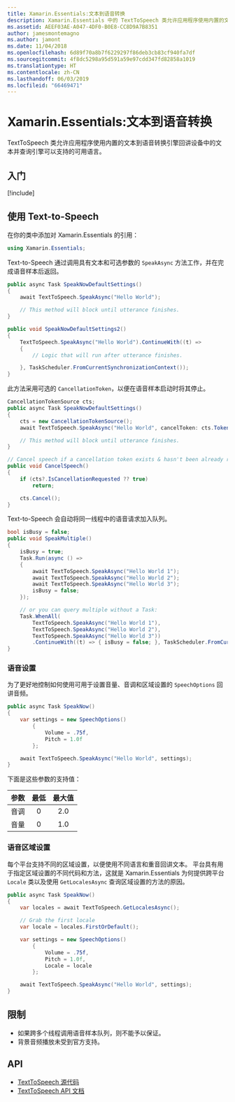 ```yaml
---
title: Xamarin.Essentials:文本到语音转换
description: Xamarin.Essentials 中的 TextToSpeech 类允许应用程序使用内置的文本到语音转换引擎回讲设备中的文本并查询引擎可以支持的可用语言。
ms.assetid: AEEF03AE-A047-4DF0-B0E8-CC8D9A7B8351
author: jamesmontemagno
ms.author: jamont
ms.date: 11/04/2018
ms.openlocfilehash: 6d89f70a8b7f6229297f86deb3cb83cf940fa7df
ms.sourcegitcommit: 4f8dc5298a95d591a59e97cdd347fd82858a1019
ms.translationtype: HT
ms.contentlocale: zh-CN
ms.lasthandoff: 06/03/2019
ms.locfileid: "66469471"
---
```

# <a name="xamarinessentials-text-to-speech"></a>Xamarin.Essentials:文本到语音转换

 TextToSpeech 类允许应用程序使用内置的文本到语音转换引擎回讲设备中的文本并查询引擎可以支持的可用语言。

## <a name="get-started"></a>入门

[!include[](~/essentials/includes/get-started.md)]

## <a name="using-text-to-speech"></a>使用 Text-to-Speech

在你的类中添加对 Xamarin.Essentials 的引用：

```csharp
using Xamarin.Essentials;
```

Text-to-Speech 通过调用具有文本和可选参数的 `SpeakAsync` 方法工作，并在完成语音样本后返回。

```csharp
public async Task SpeakNowDefaultSettings()
{
    await TextToSpeech.SpeakAsync("Hello World");

    // This method will block until utterance finishes.
}

public void SpeakNowDefaultSettings2()
{
    TextToSpeech.SpeakAsync("Hello World").ContinueWith((t) =>
    {
        // Logic that will run after utterance finishes.

    }, TaskScheduler.FromCurrentSynchronizationContext());
}
```

此方法采用可选的 `CancellationToken`，以便在语音样本启动时将其停止。

```csharp
CancellationTokenSource cts;
public async Task SpeakNowDefaultSettings()
{
    cts = new CancellationTokenSource();
    await TextToSpeech.SpeakAsync("Hello World", cancelToken: cts.Token);

    // This method will block until utterance finishes.
}

// Cancel speech if a cancellation token exists & hasn't been already requested.
public void CancelSpeech()
{
    if (cts?.IsCancellationRequested ?? true)
        return;

    cts.Cancel();
}
```

Text-to-Speech 会自动将同一线程中的语音请求加入队列。

```csharp
bool isBusy = false;
public void SpeakMultiple()
{
    isBusy = true;
    Task.Run(async () =>
    {
        await TextToSpeech.SpeakAsync("Hello World 1");
        await TextToSpeech.SpeakAsync("Hello World 2");
        await TextToSpeech.SpeakAsync("Hello World 3");
        isBusy = false;
    });

    // or you can query multiple without a Task:
    Task.WhenAll(
        TextToSpeech.SpeakAsync("Hello World 1"),
        TextToSpeech.SpeakAsync("Hello World 2"),
        TextToSpeech.SpeakAsync("Hello World 3"))
        .ContinueWith((t) => { isBusy = false; }, TaskScheduler.FromCurrentSynchronizationContext());
}
```

### <a name="speech-settings"></a>语音设置

为了更好地控制如何使用可用于设置音量、音调和区域设置的 `SpeechOptions` 回讲音频。

```csharp
public async Task SpeakNow()
{
    var settings = new SpeechOptions()
        {
            Volume = .75f,
            Pitch = 1.0f
        };

    await TextToSpeech.SpeakAsync("Hello World", settings);
}
```

下面是这些参数的支持值：

| 参数 | 最低 | 最大值 |
| --- | :---: | :---: |
| 音调 | 0 | 2.0 |
| 音量 | 0 | 1.0 |

### <a name="speech-locales"></a>语音区域设置

每个平台支持不同的区域设置，以便使用不同语言和重音回讲文本。 平台具有用于指定区域设置的不同代码和方法，这就是 Xamarin.Essentials 为何提供跨平台 `Locale` 类以及使用 `GetLocalesAsync` 查询区域设置的方法的原因。

```csharp
public async Task SpeakNow()
{
    var locales = await TextToSpeech.GetLocalesAsync();

    // Grab the first locale
    var locale = locales.FirstOrDefault();

    var settings = new SpeechOptions()
        {
            Volume = .75f,
            Pitch = 1.0f,
            Locale = locale
        };

    await TextToSpeech.SpeakAsync("Hello World", settings);
}
```

## <a name="limitations"></a>限制

- 如果跨多个线程调用语音样本队列，则不能予以保证。
- 背景音频播放未受到官方支持。

## <a name="api"></a>API

- [TextToSpeech 源代码](https://github.com/xamarin/Essentials/tree/master/Xamarin.Essentials/TextToSpeech)
- [TextToSpeech API 文档](xref:Xamarin.Essentials.TextToSpeech)
